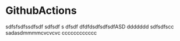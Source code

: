 # GithubActions
 
 sdfsfsdfssdfsdf
sdfsdf s dfsdf dfdfdsdfsdfsdfASD
ddddddd
sdfsdfscc
sadasdmmmmcvcvcvc
cccccccccccc

